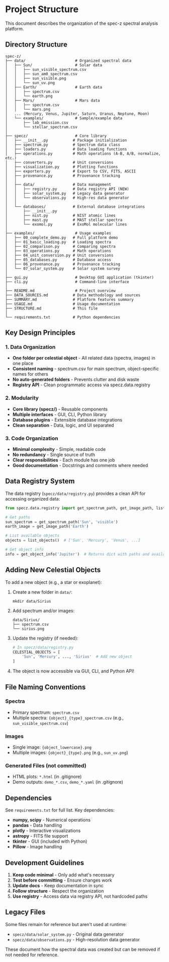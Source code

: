 # Project Structure

This document describes the organization of the spec-z spectral analysis platform.

## Directory Structure

```
spec-z/
├── data/                      # Organized spectral data
│   ├── Sun/                   # Solar data
│   │   ├── sun_visible_spectrum.csv
│   │   ├── sun_am0_spectrum.csv
│   │   ├── sun_visible.png
│   │   └── sun_uv.png
│   ├── Earth/                 # Earth data
│   │   ├── spectrum.csv
│   │   └── earth.png
│   ├── Mars/                  # Mars data
│   │   ├── spectrum.csv
│   │   └── mars.png
│   ... (Mercury, Venus, Jupiter, Saturn, Uranus, Neptune, Moon)
│   └── examples/              # Sample/example data
│       ├── lab_emission.csv
│       └── stellar_spectrum.csv
│
├── specz/                     # Core library
│   ├── __init__.py           # Package initialization
│   ├── spectrum.py           # Spectrum data class
│   ├── loaders.py            # Data loading functions
│   ├── operations.py         # Math operations (A-B, A/B, normalize, etc.)
│   ├── converters.py         # Unit conversions
│   ├── visualization.py      # Plotting functions
│   ├── exporters.py          # Export to CSV, FITS, ASCII
│   ├── provenance.py         # Provenance tracking
│   │
│   ├── data/                 # Data management
│   │   ├── registry.py       # Data registry API (NEW)
│   │   ├── solar_system.py   # Legacy data generator
│   │   └── observations.py   # High-res data generator
│   │
│   └── databases/            # External database integrations
│       ├── __init__.py
│       ├── nist.py           # NIST atomic lines
│       ├── mast.py           # MAST stellar spectra
│       └── exomol.py         # ExoMol molecular lines
│
├── examples/                  # Usage examples
│   ├── 00_complete_demo.py   # Full platform demo
│   ├── 01_basic_loading.py   # Loading spectra
│   ├── 02_comparison.py      # Comparing spectra
│   ├── 03_operations.py      # Math operations
│   ├── 04_unit_conversion.py # Unit conversions
│   ├── 05_databases.py       # Database access
│   ├── 06_provenance.py      # Provenance tracking
│   └── 07_solar_system.py    # Solar system survey
│
├── gui.py                     # Desktop GUI application (tkinter)
├── cli.py                     # Command-line interface
│
├── README.md                  # Project overview
├── DATA_SOURCES.md           # Data methodology and sources
├── SUMMARY.md                # Platform features summary
├── USAGE.md                  # Usage documentation
├── STRUCTURE.md              # This file
│
└── requirements.txt          # Python dependencies
```

## Key Design Principles

### 1. Data Organization
- **One folder per celestial object** - All related data (spectra, images) in one place
- **Consistent naming** - spectrum.csv for main spectrum, object-specific names for others
- **No auto-generated folders** - Prevents clutter and disk waste
- **Registry API** - Clean programmatic access via specz.data.registry

### 2. Modularity
- **Core library (specz/)** - Reusable components
- **Multiple interfaces** - GUI, CLI, Python library
- **Database plugins** - Extensible database integrations
- **Clean separation** - Data, logic, and UI separated

### 3. Code Organization
- **Minimal complexity** - Simple, readable code
- **No redundancy** - Single source of truth
- **Clear responsibilities** - Each module has one job
- **Good documentation** - Docstrings and comments where needed

## Data Registry System

The data registry (`specz/data/registry.py`) provides a clean API for accessing organized data:

```python
from specz.data.registry import get_spectrum_path, get_image_path, list_objects

# Get paths
sun_spectrum = get_spectrum_path('Sun', 'visible')
earth_image = get_image_path('Earth')

# List available objects
objects = list_objects()  # ['Sun', 'Mercury', 'Venus', ...]

# Get object info
info = get_object_info('Jupiter')  # Returns dict with paths and availability
```

## Adding New Celestial Objects

To add a new object (e.g., a star or exoplanet):

1. Create a new folder in `data/`:
   ```
   mkdir data/Sirius
   ```

2. Add spectrum and/or images:
   ```
   data/Sirius/
   ├── spectrum.csv
   └── sirius.png
   ```

3. Update the registry (if needed):
   ```python
   # In specz/data/registry.py
   CELESTIAL_OBJECTS = [
       'Sun', 'Mercury', ..., 'Sirius'  # Add new object
   ]
   ```

4. The object is now accessible via GUI, CLI, and Python API!

## File Naming Conventions

### Spectra
- Primary spectrum: `spectrum.csv`
- Multiple spectra: `{object}_{type}_spectrum.csv` (e.g., `sun_visible_spectrum.csv`)

### Images
- Single image: `{object_lowercase}.png`
- Multiple images: `{object}_{type}.png` (e.g., `sun_uv.png`)

### Generated Files (not committed)
- HTML plots: `*.html` (in .gitignore)
- Demo outputs: `demo_*.csv`, `demo_*.yaml` (in .gitignore)

## Dependencies

See `requirements.txt` for full list. Key dependencies:
- **numpy, scipy** - Numerical operations
- **pandas** - Data handling
- **plotly** - Interactive visualizations
- **astropy** - FITS file support
- **tkinter** - GUI (included with Python)
- **Pillow** - Image handling

## Development Guidelines

1. **Keep code minimal** - Only add what's necessary
2. **Test before committing** - Ensure changes work
3. **Update docs** - Keep documentation in sync
4. **Follow structure** - Respect the organization
5. **Use registry** - Access data via registry API, not hardcoded paths

## Legacy Files

Some files remain for reference but aren't used at runtime:
- `specz/data/solar_system.py` - Original data generator
- `specz/data/observations.py` - High-resolution data generator

These document how the spectral data was created but can be removed if not needed for reference.
